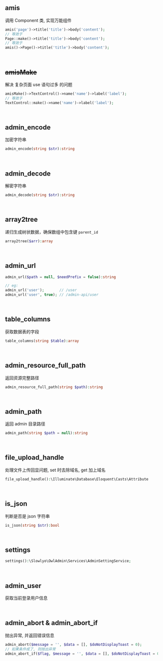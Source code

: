 ## amis

调用 Component 类, 实现万能组件

```php
amis('page')->title('title')->body('content');
// 等效于
Page::make()->title('title')->body('content');
// 等效于
amis()->Page()->title('title')->body('content');
```

<br>

## ~~amisMake~~

解决 复杂页面 use 语句过多 的问题

```php
amisMake()->TextControl()->name('name')->label('label');
// 等效于
TextControl::make()->name('name')->label('label');
```

<br>

## admin_encode

加密字符串

```php
admin_encode(string $str):string
```

<br>

## admin_decode

解密字符串

```php
admin_decode(string $str):string
```

<br>

## array2tree

递归生成树状数据，确保数组中包含键 `parent_id`

```php
array2tree($arr):array
```

<br>

## admin_url

```php
admin_url($path = null, $needPrefix = false):string

// eg:
admin_url('user');       // /user
admin_url('user', true); // /admin-api/user
```

<br>

## table_columns

获取数据表的字段

```php
table_columns(string $table):array
```

<br>

## admin_resource_full_path

返回资源完整路径

```php
admin_resource_full_path(string $path):string
```

<br>

## admin_path

返回 admin 目录路径

```php
admin_path(string $path = null):string
```

<br>

## file_upload_handle

处理文件上传回显问题, set 时去除域名, get 加上域名

```php
file_upload_handle():\Illuminate\Database\Eloquent\Casts\Attribute
```

<br>

## is_json

判断是否是 json 字符串

```php
is_json(string $str):bool
```

<br>

## settings

```php
settings():\Slowlyo\OwlAdmin\Services\AdminSettingService;
```

<br>

## admin_user

获取当前登录用户信息

<br>

## admin_abort & admin_abort_if

抛出异常, 并返回错误信息

```php
admin_abort($message = '', $data = [], $doNotDisplayToast = 0);
// 如果条件成了, 则抛出异常
admin_abort_if($flag, $message = '', $data = [], $doNotDisplayToast = 0);
```
